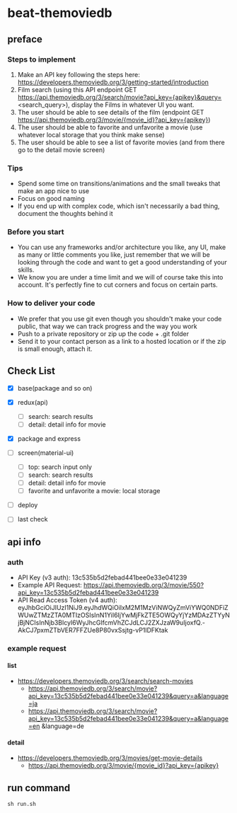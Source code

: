 # beat-themoviedb


## preface


### Steps to implement

1. Make an API key following the steps here: https://developers.themoviedb.org/3/getting-started/introduction
2. Film search (using this API endpoint GET https://api.themoviedb.org/3/search/movie?api_key={apikey}&query=<search_query>), display the Films in whatever UI you want.
3. The user should be able to see details of the film (endpoint GET https://api.themoviedb.org/3/movie/{movie_id}?api_key={apikey})
4. The user should be able to favorite and unfavorite a movie (use whatever local storage that you think make sense)
5. The user should be able to see a list of favorite movies (and from there go to the detail movie screen)


### Tips

- Spend some time on transitions/animations and the small tweaks that make an app nice to use
- Focus on good naming
- If you end up with complex code, which isn't necessarily a bad thing, document the thoughts behind it


### Before you start
- You can use any frameworks and/or architecture you like, any UI, make as many or little comments you like, just remember that we will be looking through the code and want to get a good understanding of your skills.
- We know you are under a time limit and we will of course take this into account. It's perfectly fine to cut corners and focus on certain parts.


### How to deliver your code
- We prefer that you use git even though you shouldn't make your code public, that way we can track progress and the way you work
- Push to a private repository or zip up the code + .git folder
- Send it to your contact person as a link to a hosted location or if the zip is small enough, attach it.


## Check List

- [x] base(package and so on)
- [x] redux(api)
  - [ ] search: search results
  - [ ] detail: detail info for movie
- [x] package and express
- [ ] screen(material-ui)
  - [ ] top: search input only
  - [ ] search: search results
  - [ ] detail: detail info for movie
  - [ ] favorite and unfavorite a movie: local storage
- [ ] deploy
- [ ] last check


## api info


### auth
- API Key (v3 auth): 13c535b5d2febad441bee0e33e041239
- Example API Request: https://api.themoviedb.org/3/movie/550?api_key=13c535b5d2febad441bee0e33e041239
- API Read Access Token (v4 auth): eyJhbGciOiJIUzI1NiJ9.eyJhdWQiOiIxM2M1MzViNWQyZmViYWQ0NDFiZWUwZTMzZTA0MTIzOSIsInN1YiI6IjYwMjFkZTE5OWQyYjYzMDAzZTYyNjBjNCIsInNjb3BlcyI6WyJhcGlfcmVhZCJdLCJ2ZXJzaW9uIjoxfQ.-AkCJ7pxmZTbVER7FFZUe8P80vxSsjtg-vP1lDFKtak


### example request


#### list
- https://developers.themoviedb.org/3/search/search-movies
  - https://api.themoviedb.org/3/search/movie?api_key=13c535b5d2febad441bee0e33e041239&query=a&language=ja
  - https://api.themoviedb.org/3/search/movie?api_key=13c535b5d2febad441bee0e33e041239&query=a&language=en
&language=de


#### detail
- https://developers.themoviedb.org/3/movies/get-movie-details
  - https://api.themoviedb.org/3/movie/{movie_id}?api_key={apikey}


## run command

```
sh run.sh
```
